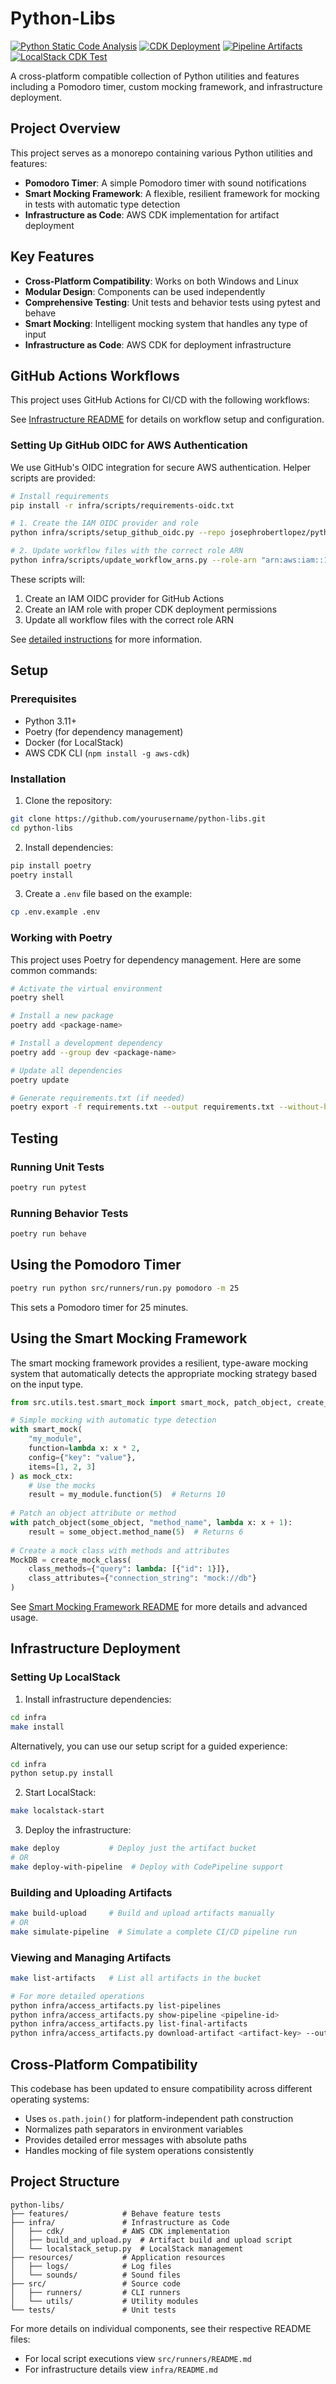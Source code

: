 # Python-Libs

[![Python Static Code Analysis](https://github.com/josephrobertlopez/python-libs/actions/workflows/code-analysis.yml/badge.svg)](https://github.com/josephrobertlopez/python-libs/actions/workflows/code-analysis.yml)
[![CDK Deployment](https://github.com/josephrobertlopez/python-libs/actions/workflows/cdk-deployment.yml/badge.svg)](https://github.com/josephrobertlopez/python-libs/actions/workflows/cdk-deployment.yml)
[![Pipeline Artifacts](https://github.com/josephrobertlopez/python-libs/actions/workflows/pipeline-artifacts.yml/badge.svg)](https://github.com/josephrobertlopez/python-libs/actions/workflows/pipeline-artifacts.yml)
[![LocalStack CDK Test](https://github.com/josephrobertlopez/python-libs/actions/workflows/localstack-test.yml/badge.svg)](https://github.com/josephrobertlopez/python-libs/actions/workflows/localstack-test.yml)

A cross-platform compatible collection of Python utilities and features including a Pomodoro timer, custom mocking framework, and infrastructure deployment.

## Project Overview

This project serves as a monorepo containing various Python utilities and features:

- **Pomodoro Timer**: A simple Pomodoro timer with sound notifications
- **Smart Mocking Framework**: A flexible, resilient framework for mocking in tests with automatic type detection
- **Infrastructure as Code**: AWS CDK implementation for artifact deployment

## Key Features

- **Cross-Platform Compatibility**: Works on both Windows and Linux
- **Modular Design**: Components can be used independently
- **Comprehensive Testing**: Unit tests and behavior tests using pytest and behave
- **Smart Mocking**: Intelligent mocking system that handles any type of input
- **Infrastructure as Code**: AWS CDK for deployment infrastructure

## GitHub Actions Workflows

This project uses GitHub Actions for CI/CD with the following workflows:

See [Infrastructure README](./infra/README.md) for details on workflow setup and configuration.

### Setting Up GitHub OIDC for AWS Authentication

We use GitHub's OIDC integration for secure AWS authentication. Helper scripts are provided:

```bash
# Install requirements
pip install -r infra/scripts/requirements-oidc.txt

# 1. Create the IAM OIDC provider and role
python infra/scripts/setup_github_oidc.py --repo josephrobertlopez/python-libs --account-id 123456789012

# 2. Update workflow files with the correct role ARN
python infra/scripts/update_workflow_arns.py --role-arn "arn:aws:iam::123456789012:role/GitHubActionsCDKRole"
```

These scripts will:
1. Create an IAM OIDC provider for GitHub Actions
2. Create an IAM role with proper CDK deployment permissions
3. Update all workflow files with the correct role ARN

See [detailed instructions](./infra/docs/github-actions-integration.md#important-note-on-role-arn) for more information.

## Setup

### Prerequisites

- Python 3.11+
- Poetry (for dependency management)
- Docker (for LocalStack)
- AWS CDK CLI (`npm install -g aws-cdk`)

### Installation

1. Clone the repository:

```bash
git clone https://github.com/yourusername/python-libs.git
cd python-libs
```

2. Install dependencies:

```bash
pip install poetry
poetry install
```

3. Create a `.env` file based on the example:

```bash
cp .env.example .env
```

### Working with Poetry

This project uses Poetry for dependency management. Here are some common commands:

```bash
# Activate the virtual environment
poetry shell

# Install a new package
poetry add <package-name>

# Install a development dependency
poetry add --group dev <package-name>

# Update all dependencies
poetry update

# Generate requirements.txt (if needed)
poetry export -f requirements.txt --output requirements.txt --without-hashes
```

## Testing

### Running Unit Tests

```bash
poetry run pytest
```

### Running Behavior Tests

```bash
poetry run behave
```

## Using the Pomodoro Timer

```bash
poetry run python src/runners/run.py pomodoro -m 25
```

This sets a Pomodoro timer for 25 minutes.

## Using the Smart Mocking Framework

The smart mocking framework provides a resilient, type-aware mocking system that automatically detects the appropriate mocking strategy based on the input type.

```python
from src.utils.test.smart_mock import smart_mock, patch_object, create_mock_class

# Simple mocking with automatic type detection
with smart_mock(
    "my_module",
    function=lambda x: x * 2,
    config={"key": "value"},
    items=[1, 2, 3]
) as mock_ctx:
    # Use the mocks
    result = my_module.function(5)  # Returns 10
    
# Patch an object attribute or method
with patch_object(some_object, "method_name", lambda x: x + 1):
    result = some_object.method_name(5)  # Returns 6
    
# Create a mock class with methods and attributes
MockDB = create_mock_class(
    class_methods={"query": lambda: [{"id": 1}]},
    class_attributes={"connection_string": "mock://db"}
)
```

See [Smart Mocking Framework README](./src/utils/test/README.md) for more details and advanced usage.

## Infrastructure Deployment

### Setting Up LocalStack

1. Install infrastructure dependencies:

```bash
cd infra
make install
```

Alternatively, you can use our setup script for a guided experience:

```bash
cd infra
python setup.py install
```

2. Start LocalStack:

```bash
make localstack-start
```

3. Deploy the infrastructure:

```bash
make deploy           # Deploy just the artifact bucket
# OR
make deploy-with-pipeline  # Deploy with CodePipeline support
```

### Building and Uploading Artifacts

```bash
make build-upload     # Build and upload artifacts manually
# OR
make simulate-pipeline  # Simulate a complete CI/CD pipeline run
```

### Viewing and Managing Artifacts

```bash
make list-artifacts   # List all artifacts in the bucket

# For more detailed operations
python infra/access_artifacts.py list-pipelines
python infra/access_artifacts.py show-pipeline <pipeline-id>
python infra/access_artifacts.py list-final-artifacts
python infra/access_artifacts.py download-artifact <artifact-key> --output-path <local-path>
```

## Cross-Platform Compatibility

This codebase has been updated to ensure compatibility across different operating systems:

- Uses `os.path.join()` for platform-independent path construction
- Normalizes path separators in environment variables
- Provides detailed error messages with absolute paths
- Handles mocking of file system operations consistently

## Project Structure

```
python-libs/
├── features/            # Behave feature tests
├── infra/               # Infrastructure as Code
│   ├── cdk/             # AWS CDK implementation
│   ├── build_and_upload.py  # Artifact build and upload script
│   └── localstack_setup.py  # LocalStack management
├── resources/           # Application resources
│   ├── logs/            # Log files
│   └── sounds/          # Sound files
├── src/                 # Source code
│   ├── runners/         # CLI runners
│   └── utils/           # Utility modules
└── tests/               # Unit tests
```

For more details on individual components, see their respective README files:
- For local script executions view `src/runners/README.md`
- For infrastructure details view `infra/README.md`
